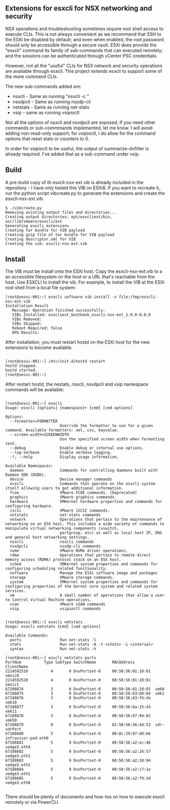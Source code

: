 ## Extensions for esxcli for NSX networking and security

NSX operations and troubleshooting sometimes require root shell access to execute CLIs.  This is not always convenient as we recommend that SSH to the ESXi be disabled by default; and even when enabled, the root password should only be accessible through a secure vault.  ESXi does provide the "esxcli" command its family of sub-commands that can executed remotely; and the sessions can be authenticated through vCenter PSC credentials. 

However, not all the "useful" CLIs for NSX network and security operations are available through esxcli.  This project extends esxcli to support some of the more command CLIs.

The new sub-commands added are:
 - nsxcli - Same as running "nsxcli -c <command>"
 - nsxdpcli - Same as running nsxdp-cli
 - netstats - Same as running net-stats
 - vsip - same as running vsipioctl

Not all the options of nsxcli and nsxdpcli are exposed.  If you need other commands or sub-commmands implemented, let me know.  I will avoid adding non-read-only support; for vsipioctl, I do allow for the command options that reset stats or counters to 0.

In order for vsipioctl to be useful, the output of summarize-dvfilter is already required.  I've added that as a sub-command under vsip.

## Build
A pre-build copy of th esxcli-nsx-ext.vib is already included in the repository - I have only tested this VIB on ESXi8.  If you want to recreate it, run the python script vibcreate.py to generate the extensions and create the esxcli-nsx-ext.vib.  

```text
$ ./vibcreate.py
Removing existing output files and directories...
Creating output directories: opt/esxcliext/bin, usr/lib/vmware/esxcli/ext
Generating esxcli extensions
Creating tar bundle for VIB payload
Creating gzip file of tar bundle for VIB payload
Creating descriptor.xml for VIB
Creating the vib: esxcli-nsx-ext.vib

```

## Install
The VIB must be install onto the ESXi host.  Copy the esxcli-nsx-ext.vib to a an accessible filesystem on the host or a URL that's reachable from the host.  Use ESXCLI to install the vib.  For example, to install the VIB at the ESXi root shell from a local file system:

```text
[root@vesxi-001:~] esxcli software vib install -v file:/tmp/esxcli-nsx-ext.vib
Installation Result
   Message: Operation finished successfully.
   VIBs Installed: esxcliext_bootbank_esxcli-nsx-ext_1.0.0-0.0.0
   VIBs Removed:
   VIBs Skipped:
   Reboot Required: false
   DPU Results:

```

After installation, you must restart hostd on the ESXi host for the new extensions to become available.

```text

[root@vesxi-001:~] /etc/init.d/hostd restart
hostd stopped.
hostd started.
[root@vesxi-001:~]

```

After restart hostd, the nestats, nsxcli, nsxdpcli and vsip namespace commands will be available:

```text

[root@vesxi-001:~] esxcli
Usage: esxcli [options] {namespace}+ {cmd} [cmd options]

Options:
  --formatter=FORMATTER
                        Override the formatter to use for a given command. Available formatters: xml, csv, keyvalue.
  --screen-width=SCREENWIDTH
                        Use the specified screen width when formatting text.
  --debug               Enable debug or internal use options.
  --log-verbose         Enable verbose logging.
  -?, --help            Display usage information.

Available Namespaces:
  daemon                Commands for controlling daemons built with Daemon SDK (DSDK).
  device                Device manager commands
  esxcli                Commands that operate on the esxcli system itself allowing users to get additional information.
  fcoe                  VMware FCOE commands. (Deprecated)
  graphics              VMware graphics commands.
  hardware              VMKernel hardware properties and commands for configuring hardware.
  iscsi                 VMware iSCSI commands.
  netstats              net-stats commands
  network               Operations that pertain to the maintenance of networking on an ESX host. This includes a wide variety of commands to manipulate virtual networking components (vswitch,
                        portgroup, etc) as well as local host IP, DNS and general host networking settings.
  nsxcli                nsxcli commands
  nsxdpcli              nsxdp-cli commands
  nvme                  VMware NVMe driver operations.
  rdma                  Operations that pertain to remote direct memory access (RDMA) protocol stack on an ESX host.
  sched                 VMKernel system properties and commands for configuring scheduling related functionality.
  software              Manage the ESXi software image and packages
  storage               VMware storage commands.
  system                VMKernel system properties and commands for configuring properties of the kernel core system and related system services.
  vm                    A small number of operations that allow a user to Control Virtual Machine operations.
  vsan                  VMware vSAN commands
  vsip                  vsipioctl commands


[root@vesxi-001:~] esxcli netstats
Usage: esxcli netstats {cmd} [cmd options]

Available Commands:
  ports                 Run net-stats -l
  stats                 Run net-stats -A -t <stats> -i <interval>
  syntax                Run net-stats -h
  
[root@vesxi-001:~] esxcli netstats ports
PortNum          Type SubType SwitchName       MACAddress         ClientName
2214592518          4       0 DvsPortset-0     00:50:56:01:10:01  vmnic0
2214592520          4       0 DvsPortset-0     00:50:56:01:20:01  vmnic1
67108874            3       0 DvsPortset-0     00:50:56:01:10:01  vmk0
67108875            3       0 DvsPortset-0     00:50:56:63:68:04  vmk1
67108876            3       0 DvsPortset-0     00:50:56:63:f6:da  vmk10
67108877            3       0 DvsPortset-0     00:50:56:6a:15:43  vmk11
67108878            3       0 DvsPortset-0     00:50:56:67:94:82  vmk50
67108879            0       0 DvsPortset-0     02:50:56:56:44:52  vdr-vdrPort
67108880            5       9 DvsPortset-0     00:0c:29:07:d0:b6  infravisor-pod.eth0
67108881            5       9 DvsPortset-0     00:50:56:a2:ec:46  vedge3.eth4
67108882            5       9 DvsPortset-0     00:50:56:a2:26:57  vedge3.eth3
67108883            5       9 DvsPortset-0     00:50:56:a2:38:94  vedge3.eth2
67108884            5       9 DvsPortset-0     00:50:56:a2:c7:1e  vedge3.eth1
67108885            5       9 DvsPortset-0     00:50:56:a2:f9:3d  vedge3.eth0


```

There should be plenty of documents and how-tos on how to execute esxcli remotely or via PowerCLI.


